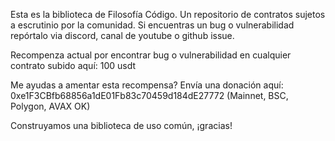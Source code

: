 Esta es la biblioteca de Filosofía Código.
Un repositorio de contratos sujetos a escrutinio por la comunidad.
Si encuentras un bug o vulnerabilidad repórtalo via discord, canal de youtube o github issue.

Recompenza actual por encontrar bug o vulnerabilidad en cualquier contrato subido aquí: 100 usdt

Me ayudas a amentar esta recompensa? Envía una donación aquí:
0xe1F3CBfb68856a1dE01Fb83c70459d184dE27772
(Mainnet, BSC, Polygon, AVAX OK)


Construyamos una biblioteca de uso común, ¡gracias!
